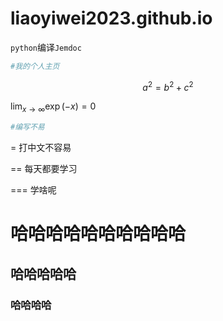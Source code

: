 # liaoyiwei2023.github.io

`python`编译`Jemdoc`

```python
#我的个人主页
```

$$
a^2=b^2+c^2
$$

$\lim_{x \to \infty} \exp(-x) = 0$



```python
#编写不易
```

= 打中文不容易

 == 每天都要学习

  === 学啥呢

# 哈哈哈哈哈哈哈哈哈哈

## 哈哈哈哈哈

### 哈哈哈哈

